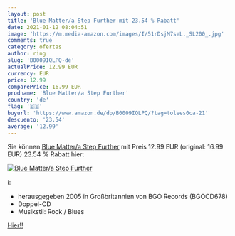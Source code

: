 ```yaml
---
layout: post
title: 'Blue Matter/a Step Further mit 23.54 % Rabatt'
date: 2021-01-12 08:04:51
image: 'https://m.media-amazon.com/images/I/51rDsjM7seL._SL200_.jpg'
comments: true
category: ofertas
author: ring
slug: 'B0009IQLPQ-de'
actualPrice: 12.99 EUR
currency: EUR
price: 12.99
comparePrice: 16.99 EUR
prodname: 'Blue Matter/a Step Further'
country: 'de'
flag: '🇩🇪'
buyurl: 'https://www.amazon.de/dp/B0009IQLPQ/?tag=tolees0ca-21'
descuento: '23.54'
average: '12.99'
---
```


Sie können [Blue Matter/a Step Further](https://www.amazon.de/dp/B0009IQLPQ/?tag=tolees0ca-21) mit Preis 12.99 EUR (original: 16.99 EUR) 23.54 % Rabatt hier:

[![Blue Matter/a Step Further](https://m.media-amazon.com/images/I/51rDsjM7seL._SL200_.jpg)](https://www.amazon.de/dp/B0009IQLPQ/?tag=tolees0ca-21)

ℹ️:

- herausgegeben 2005 in Großbritannien von BGO Records (BGOCD678)
- Doppel-CD
- Musikstil: Rock / Blues

[Hier!!](https://www.amazon.de/dp/B0009IQLPQ/?tag=tolees0ca-21)
